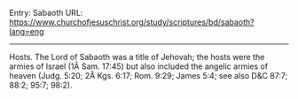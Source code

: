 Entry: Sabaoth
URL: https://www.churchofjesuschrist.org/study/scriptures/bd/sabaoth?lang=eng

---

Hosts. The Lord of Sabaoth was a title of Jehovah; the hosts were the armies of Israel (1Â Sam. 17:45) but also included the angelic armies of heaven (Judg. 5:20; 2Â Kgs. 6:17; Rom. 9:29; James 5:4; see also D&C 87:7; 88:2; 95:7; 98:2).
